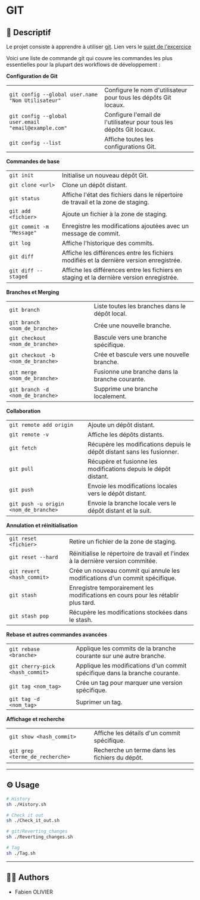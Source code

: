 # GIT

## 📝 Descriptif

Le projet consiste à apprendre à utiliser [git](https://git-scm.com). Lien vers le [sujet de l'excercice](https://ytrack.learn.ynov.com/git/root/public/src/branch/master/subjects/git)

Voici une liste de commande git qui couvre les commandes les plus essentielles pour la plupart des workflows de développement :

__Configuration de Git__</br>
<table>
    <tr>
        <td><code>git config --global user.name "Nom Utilisateur"</code></td>
        <td>Configure le nom d'utilisateur pour tous les dépôts Git locaux.</td>
    </tr>
    <tr>
        <td><code>git config --global user.email "email@example.com"</code></td>
        <td>Configure l'email de l'utilisateur pour tous les dépôts Git locaux.</td>
    </tr>
    <tr>
        <td><code>git config --list</code></td>
        <td>Affiche toutes les configurations Git.</td>
    </tr>
</table>

__Commandes de base__</br>
<table>
    <tr>
        <td><code>git init</code></td>
        <td>Initialise un nouveau dépôt Git.</td>
    </tr>
    <tr>
        <td><code>git clone &lt;url&gt;</code></td>
        <td>Clone un dépôt distant.</td>
    </tr>
    <tr>
        <td><code>git status</code></td>
        <td>Affiche l'état des fichiers dans le répertoire de travail et la zone de staging.</td>
    </tr>
        <tr>
        <td><code>git add &lt;fichier&gt;</code></td>
        <td>Ajoute un fichier à la zone de staging.</td>
    </tr>
        <tr>
        <td><code>git commit -m "Message"</code></td>
        <td>Enregistre les modifications ajoutées avec un message de commit.</td>
    </tr>
        <tr>
        <td><code>git log</code></td>
        <td>Affiche l'historique des commits.</td>
    </tr>
        <tr>
        <td><code>git diff</code></td>
        <td>Affiche les différences entre les fichiers modifiés et la dernière version enregistrée.</td>
    </tr>
        <tr>
        <td><code>git diff --staged</code></td>
        <td>Affiche les différences entre les fichiers en staging et la dernière version enregistrée.</td>
    </tr>
</table>


__Branches et Merging__
<table>
    <tr>
        <td><code>git branch</code></td>
        <td>Liste toutes les branches dans le dépôt local.</td>
    </tr>
    <tr>
        <td><code>git branch &lt;nom_de_branche&gt;</code></td>
        <td>Crée une nouvelle branche.</td>
    </tr>
    <tr>
        <td><code>git checkout &lt;nom_de_branche&gt;</code></td>
        <td>Bascule vers une branche spécifique.</td>
    </tr>
    <tr>
        <td><code>git checkout -b &lt;nom_de_branche&gt;</code></td>
        <td>Crée et bascule vers une nouvelle branche.</td>
    </tr>
    <tr>
        <td><code>git merge &lt;nom_de_branche&gt;</code></td>
        <td>Fusionne une branche dans la branche courante.</td>
    </tr>
    <tr>
        <td><code>git branch -d &lt;nom_de_branche&gt;</code></td>
        <td>Supprime une branche localement.</td>
    </tr>
</table>

__Collaboration__
<table>
    <tr>
        <td><code>git remote add origin <url&gt;</code></td>
        <td>Ajoute un dépôt distant.</td>
    </tr>
    <tr>
        <td><code>git remote -v</code></td>
        <td>Affiche les dépôts distants.</td>
    </tr>
    <tr>
        <td><code>git fetch</code></td>
        <td>Récupère les modifications depuis le dépôt distant sans les fusionner.</td>
    </tr>
    <tr>
        <td><code>git pull</code></td>
        <td>Récupère et fusionne les modifications depuis le dépôt distant.</td>
    </tr>
    <tr>
        <td><code>git push</code></td>
        <td>Envoie les modifications locales vers le dépôt distant.</td>
    </tr>
    <tr>
        <td><code>git push -u origin &lt;nom_de_branche&gt;</code></td>
        <td>Envoie la branche locale vers le dépôt distant et la suit.</td>
    </tr>
</table>

__Annulation et réinitialisation__</br>
<table>
    <tr>
        <td><code>git reset &lt;fichier&gt;</code></td>
        <td>Retire un fichier de la zone de staging.</td>
    </tr>
    <tr>
        <td><code>git reset --hard</code></td>
        <td>Réinitialise le répertoire de travail et l'index à la dernière version commitée.</td>
    </tr>
    <tr>
        <td><code>git revert &lt;hash_commit&gt;</code></td>
        <td>Crée un nouveau commit qui annule les modifications d'un commit spécifique.</td>
    </tr>
    <tr>
        <td><code>git stash</code></td>
        <td>Enregistre temporairement les modifications en cours pour les rétablir plus tard.</td>
    </tr>
    <tr>
        <td><code>git stash pop</code></td>
        <td>Récupère les modifications stockées dans le stash.</td>
    </tr>
</table>

__Rebase et autres commandes avancées__</br>
<table>
    <tr>
        <td><code>git rebase &lt;branche&gt;</code></td>
        <td>Applique les commits de la branche courante sur une autre branche.</td>
    </tr>
    <tr>
        <td><code>git cherry-pick &lt;hash_commit&gt;</code></td>
        <td>Applique les modifications d'un commit spécifique dans la branche courante.</td>
    </tr>
    <tr>
        <td><code>git tag &lt;nom_tag&gt;</code></td>
        <td>Crée un tag pour marquer une version spécifique.</td>
    </tr>
    <tr>
        <td><code>git tag -d &lt;nom_tag&gt;</code></td>
        <td>Suprimer un tag.</td>
    </tr>
</table>

__Affichage et recherche__</br>
<table>
    <tr>
        <td><code>git show &lt;hash_commit&gt;</code></td>
        <td>Affiche les détails d'un commit spécifique.</td>
    </tr>
    <tr>
        <td><code>git grep &lt;terme_de_recherche&gt;</code></td>
        <td>Recherche un terme dans les fichiers du dépôt.</td>
    </tr>
</table>

___
## ⚙️ Usage

```sh
# History
sh ./History.sh

# Check it out
sh ./Check_it_out.sh

# git/Reverting_changes
sh ./Reverting_changes.sh

# Tag
sh ./Tag.sh
```

___
## 🧑‍💻 Authors

+ Fabien OLIVIER
